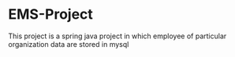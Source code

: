 # EMS-Project
This project is a spring java project in which employee of particular organization data are stored in mysql



